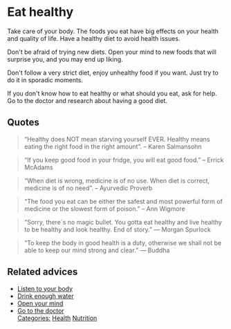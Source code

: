 # Eat healthy

Take care of your body. The foods you eat have big effects on your health and quality of life. Have a healthy diet to avoid health issues.

Don't be afraid of trying new diets. Open your mind to new foods that will surprise you, and you may end up liking.

Don't follow a very strict diet, enjoy unhealthy food if you want. Just try to do it in sporadic moments.

If you don't know how to eat healthy or what should you eat, ask for help. Go to the doctor and research about having a good diet.

## Quotes

> “Healthy does NOT mean starving yourself EVER. Healthy means eating the right food in the right amount”. – Karen Salmansohn

> “If you keep good food in your fridge, you will eat good food.” – Errick McAdams

> “When diet is wrong, medicine is of no use. When diet is correct, medicine is of no need”. – Ayurvedic Proverb

> “The food you eat can be either the safest and most powerful form of medicine or the slowest form of poison.” – Ann Wigmore

> “Sorry, there´s no magic bullet. You gotta eat healthy and live healthy to be healthy and look healthy. End of story.” ― Morgan Spurlock

> “To keep the body in good health is a duty, otherwise we shall not be able to keep our mind strong and clear.” ― Buddha

## Related advices

- [Listen to your body](../Listen%20to%20your%20body/index.md)
- [Drink enough water](../Drink%20enough%20water/index.md)
- [Open your mind](../Open%20your%20mind/index.md)
- [Go to the doctor](../Go%20to%20the%20doctor/index.md)
<br/>[Categories:](../Categories/index.md) [Health](../Categories/Health.md) [Nutrition](../Categories/Nutrition.md)